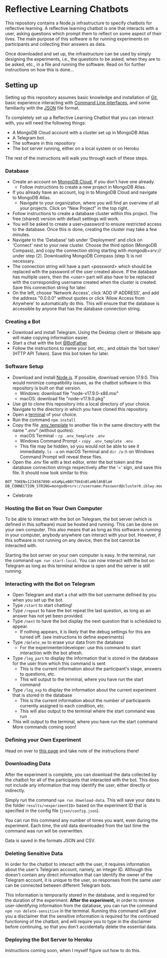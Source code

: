 # Reflective Learning Chatbots

This repository contains a Node.js infrastructure to specify chatbots for reflective learning. A reflective learning chatbot is one that interacts with a user, asking questions which prompt them to reflect on some aspect of their lives. The main purpose of this software is for running experiments on participants and collecting their answers as data.

Once downloaded and set up, the infrastructure can be used by simply designing the experiments, i.e., the questions to be asked, when they are to be asked, etc., in a file and running the software. Read on for further instructions on how this is done...

## Setting up

Setting up this repository assumes basic knowledge and installation of [Git](https://git-scm.com/), basic experience interacting with [Command Line Interfaces](https://en.wikipedia.org/wiki/Command-line_interface), and some familiarity with the [JSON](https://www.json.org/json-en.html) file format.

To completely set up a Reflective Learning Chatbot that you can interact with, you will need the following things: 
* A MongoDB Cloud account with a cluster set up in MongoDB Atlas
* A Telegram bot
* The software in this repository
* The bot server running, either on a local system or on Heroku

The rest of the instructions will walk you through each of these steps.

### Database

* Create an account on [MongoDB Cloud](https://www.mongodb.com/cloud), if you don't have one already. 
  * Follow instructions to create a new project in MongoDB Atlas.
* If you already have an account, log in to MongoDB Cloud and navigate to MongoDB Atlas. 
  * Navigate to your organization, where you will find an overview of all your projects. Click on "New Project" in the top right.
* Follow instructions to create a database cluster within this project. The free (shared) version with default settings will work.
* You will be asked to create a user+password to ensure restricted access to the database. Once this is done, creating the cluster may take a few minutes.
* Navigate to the 'Database' tab under 'Deployment' and click on 'Connect' next to your new cluster. Choose the third option (MongoDB Compass), and copy the connection string starting with _mongodb+srv://_ under step (2). Downloading MongoDB Compass (step 1) is not necessary.
* The connection string will have a part _\<password\>_ which should be replaced with the password of the user created above. If the database has multiple users, then the _\<user\>_ part will also have to be replaced with the corresponding username created when the cluster is created. Save this connection string for later.
* On the left, choose 'Network Access', click 'ADD IP ADDRESS', and add the address "0.0.0.0" without quotes or click 'Allow Access from Anywhere' to automatically do this. This will ensure that the database is accessible by anyone that has the database connection string.

### Creating a Bot

* Download and install Telegram. Using the Desktop client or Website app will make copying information easier.
* Start a chat with the bot [@BotFather](https://t.me/botfather)
* Follow the instructions to name your bot, etc., and obtain the 'bot token' (HTTP API Token). Save this bot token for later.

### Software Setup
* Download and install [Node.js](https://nodejs.org/en/download/releases/). If possible, download version 17.9.0. This would minimize compatibility issues, as the chatbot software in this repository is built on that version.
  *   Windows: download file "node-v17.9.0-x86.msi"
  *   macOS: download file "node-v17.9.0.pkg"
* Use git to clone this repository into a local directory of your choice. Navigate to the directory in which you have cloned this repository.
* Open a [terminal](https://geekiam.io/what-is-a-terminal-window/) of your choice.
* Run the command `npm install`
* Copy the file [.env_template](./.env_template) to another file in the same directory with the name "_.env_" (without quotes). 
  * macOS Terminal - `cp .env_template .env`
  * Windows Command Prompt - `copy .env_template .env`
  * This file may be hidden, so you would not be able to see it immediately. `ls -a` on macOS Terminal and `dir /a:h` on Windows Command Prompt will reveal these files.
* Open the _.env_ file with a text editor, enter the bot token and the database connection strings respectively after the '=' sign, and save this file. It should now look similar to this:

```
BOT_TOKEN=1234567890:eXaMpLeB0tT0kEnBlaHblAhBlaH
DB_CONNECTION_STRING=mongodb+srv://username:Password@cluster0.iblwy.mongodb.net/test
```
* Celebrate

### Hosting the Bot on Your Own Computer

To be able to interact with the bot on Telegram, the bot server (which is defined in this software) must be hosted and running. This can be done on your own computer. This also means that as long as this software is running in your computer, anybody anywhere can interact with your bot. However, if this software is not running on any device, then the bot cannot be interacted with. 

Starting the bot server on your own computer is easy. In the terminal, run the command `npm run start-local`. You can now interact with the bot on Telegram as long as this terminal window is open and the server is still running.

### Interacting with the Bot on Telegram

* Open Telegram and start a chat with the bot username defined by you when you set up the bot.
* Type `/start` to start chatting!
* Type `/repeat` to have the bot repeat the last question, as long as an answer has not yet been provided.
* Type `/next` to have the bot display the next question that is scheduled to appear.
  * If nothing appears, it is likely that the debug settings for this are turned off. (see instructions to define experiments)
* Type `/delete_me` to erase your data from the database
  * For the experimenter/developer: use this command to start interaction with the bot afresh.
* Type `/log_part` to display the information that is stored in the database for the user from which this command is sent
  * This is the current information about the participant's stage, answers to questions, etc.
  * This will output to the terminal, where you have run the start command
* Type `/log_exp` to display the information about the current experiment that is stored in the database
  * This is the current information about the number of participants currently assigned to each condition, etc.
  * This will also output to the terminal where the start command was run
* This will output to the terminal, where you have run the start command
More commands coming soon!

### Defining your Own Experiment

Head on over to [this page](/json/README.md) and take note of the instructions there!

### Downloading Data 

After the experiment is complete, you can download the data collected by the chatbot for all of the participants that interacted with the bot. This does not include any information that may identify the user, either directly or indirectly.

Simply run the command `npm run download-data`. This will save your data to the folder `results/<experimentID>` based on the experiment ID that is specified in the config file (`json/config.json`).

You can run this command any number of times you want, even during the experiment. Each time, the old data downloaded from the last time the command was run will be overwritten.

Data is saved in the formats JSON and CSV.

### Deleting Sensitive Data

In order for the chatbot to interact with the user, it requires information about the user's Telegram account, namely, an integer ID. Although this doesn't contain any direct information that can identify the owner of the Telegram account, it is unique to the user, so responses from the same user can be connected between different Telegram bots.

This information is temporarily stored in the database, and is required for the duration of the experiment. **After the experiment,** in order to remove user-identifying information from the database, you can run the command `npm run delete-sensitive` in the terminal. Running this command will give you a disclaimer that the sensitive information is required for the continued functioning of the chatbot, and will require you to type in the disclaimer before continuing, so that you don't accidentally delete the essential data.

### Deploying the Bot Server to Heroku

Instructions coming soon, when I myself figure out how to do this.

